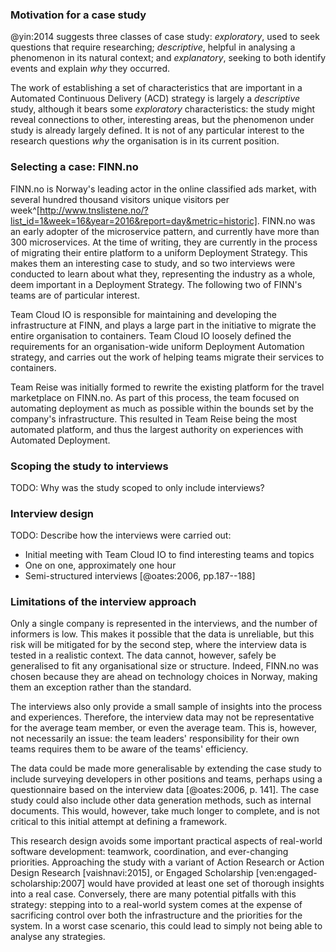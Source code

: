 ### Motivation for a case study

@yin:2014 suggests three classes of case study: _exploratory_, used to seek questions that require researching; _descriptive_, helpful in analysing a phenomenon in its natural context; and _explanatory_, seeking to both identify events and explain _why_ they occurred.

The work of establishing a set of characteristics that are important in a Automated Continuous Delivery (ACD) strategy is largely a _descriptive_ study, although it bears some _exploratory_ characteristics: the study might reveal connections to other, interesting areas, but the phenomenon under study is already largely defined. It is not of any particular interest to the research questions _why_ the organisation is in its current position.

### Selecting a case: FINN.no

FINN.no is Norway's leading actor in the online classified ads market, with several hundred thousand visitors unique visitors per week^[http://www.tnslistene.no/?list_id=1&week=16&year=2016&report=day&metric=historic]. FINN.no was an early adopter of the microservice pattern, and currently have more than 300 microservices. At the time of writing, they are currently in the process of migrating their entire platform to a uniform Deployment Strategy. This makes them an interesting case to study, and so two interviews were conducted to learn about what they, representing the industry as a whole, deem important in a Deployment Strategy. The following two of FINN's teams are of particular interest.

Team Cloud IO is responsible for maintaining and developing the infrastructure at FINN, and plays a large part in the initiative to migrate the entire organisation to containers. Team Cloud IO loosely defined the requirements for an organisation-wide uniform Deployment Automation strategy, and carries out the work of helping teams migrate their services to containers.

Team Reise was initially formed to rewrite the existing platform for the travel marketplace on FINN.no. As part of this process, the team focused on automating deployment as much as possible within the bounds set by the company's infrastructure. This resulted in Team Reise being the most automated platform, and thus the largest authority on experiences with Automated Deployment.


### Scoping the study to interviews

TODO: Why was the study scoped to only include interviews?

### Interview design

TODO: Describe how the interviews were carried out:

- Initial meeting with Team Cloud IO to find interesting teams and topics
- One on one, approximately one hour
- Semi-structured interviews [@oates:2006, pp.187--188]

### Limitations of the interview approach

Only a single company is represented in the interviews, and the number of informers is low. This makes it possible that the data is unreliable, but this risk will be mitigated for by the second step, where the interview data is tested in a realistic context. The data cannot, however, safely be generalised to fit any organisational size or structure. Indeed, FINN.no was chosen because they are ahead on technology choices in Norway, making them an exception rather than the standard.

The interviews also only provide a small sample of insights into the process and experiences. Therefore, the interview data may not be representative for the average team member, or even the average team. This is, however, not necessarily an issue: the team leaders' responsibility for their own teams requires them to be aware of the teams' efficiency.

The data could be made more generalisable by extending the case study to include surveying developers in other positions and teams, perhaps using a questionnaire based on the interview data [@oates:2006, p. 141]. The case study could also include other data generation methods, such as internal documents. This would, however, take much longer to complete, and is not critical to this initial attempt at defining a framework.

This research design avoids some important practical aspects of real-world software development: teamwork, coordination, and ever-changing priorities. Approaching the study with a variant of Action Research or Action Design Research [vaishnavi:2015], or Engaged Scholarship [ven:engaged-scholarship:2007] would have provided at least one set of thorough insights into a real case. Conversely, there are many potential pitfalls with this strategy: stepping into to a real-world system comes at the expense of sacrificing control over both the infrastructure and the priorities for the system. In a worst case scenario, this could lead to simply not being able to analyse any strategies.
